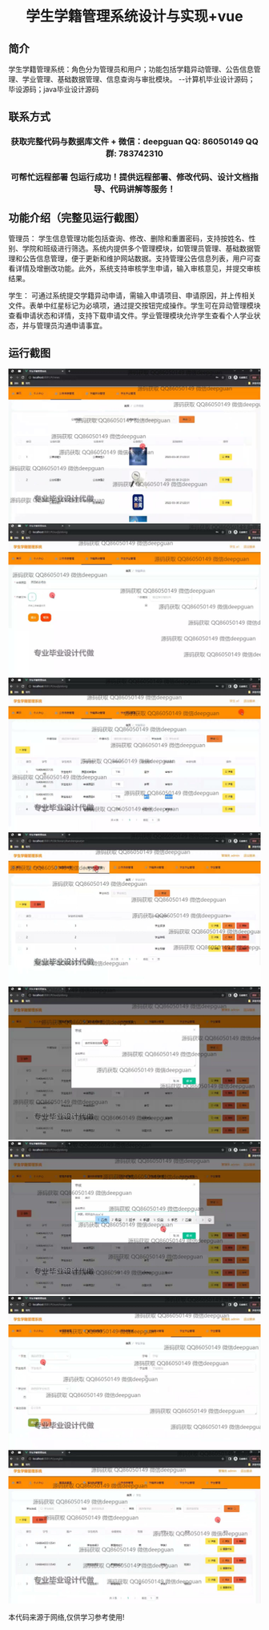 <p><h1 align="center">学生学籍管理系统设计与实现+vue</h1></p>

## 简介
学生学籍管理系统：角色分为管理员和用户；功能包括学籍异动管理、公告信息管理、学业管理、基础数据管理、信息查询与审批模块。    --计算机毕业设计源码；毕设源码；java毕业设计源码


## 联系方式
<p><h3 align="center">获取完整代码与数据库文件 + 微信：deepguan QQ: 86050149 QQ群: 783742310</h3></p>
<p><h3 align="center">可帮忙远程部署 包运行成功！提供远程部署、修改代码、设计文档指导、代码讲解等服务！</h3></p>

## 功能介绍（完整见运行截图）
管理员： 学生信息管理功能包括查询、修改、删除和重置密码，支持按姓名、性别、学院和班级进行筛选。系统内提供多个管理模块，如管理员管理、基础数据管理和公告信息管理，便于更新和维护网站数据。支持管理公告信息列表，用户可查看详情及增删改功能。此外，系统支持审核学生申请，输入审核意见，并提交审核结果。

学生： 可通过系统提交学籍异动申请，需输入申请项目、申请原因，并上传相关文件。表单中红星标记为必填项，通过提交按钮完成操作。学生可在异动管理模块查看申请状态和详情，支持下载申请文件。学业管理模块允许学生查看个人学业状态，并与管理员沟通申请事宜。


## 运行截图
![](img/001.jpg)
![](img/002.jpg)
![](img/003.jpg)
![](img/004.jpg)
![](img/005.jpg)
![](img/006.jpg)
![](img/007.jpg)
![](img/008.jpg)

<p>本代码来源于网络,仅供学习参考使用!</p>
